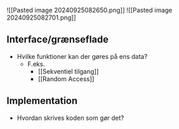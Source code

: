 ![[Pasted image 20240925082650.png]]
![[Pasted image 20240925082701.png]]

## Interface/grænseflade
- Hvilke funktioner kan der gøres på ens data?
	- F.eks.
		- [[Sekventiel tilgang]]
		- [[Random Access]]
## Implementation
- Hvordan skrives koden som gør det?